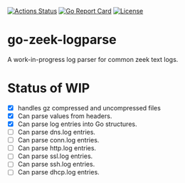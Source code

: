[![Actions Status](https://github.com/jakubd/go-zeek-logparse/workflows/Test/badge.svg)](https://github.com/jakubd/go-zeek-logparse/actions)
[![Go Report Card](https://goreportcard.com/badge/github.com/jakubd/go-zeek-logparse)](https://goreportcard.com/report/github.com/jakubd/go-zeek-logparse)
[![License](https://img.shields.io/badge/License-BSD%203--Clause-blue.svg)](https://opensource.org/licenses/BSD-3-Clause)

# go-zeek-logparse

A work-in-progress log parser for common zeek text logs.

# Status of WIP

* [X] handles gz compressed and uncompressed files
* [X] Can parse values from headers.
* [X] Can parse log entries into Go structures.
* [ ] Can parse dns.log entries.
* [ ] Can parse conn.log entries.
* [ ] Can parse http.log entries.
* [ ] Can parse ssl.log entries.
* [ ] Can parse ssh.log entries.
* [ ] Can parse dhcp.log entries. 